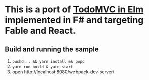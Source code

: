 This is a port of [TodoMVC in Elm](https://github.com/evancz/elm-todomvc) implemented in F# and targeting Fable and React.
========

## Build and running the sample
1. `pushd .. && yarn install && popd`
2. `yarn run build & yarn start`
3. open http://localhost:8080/webpack-dev-server/





